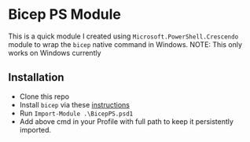 # Bicep PS Module

This is a quick module I created using `Microsoft.PowerShell.Crescendo` module to wrap the `bicep` native command in Windows. NOTE: This only works on Windows currently

## Installation
- Clone this repo
- Install `bicep` via these [instructions](https://learn.microsoft.com/en-us/azure/azure-resource-manager/bicep/install#manual-with-powershell)
- Run `Import-Module .\BicepPS.psd1`
- Add above cmd in your Profile with full path to keep it persistently imported.
